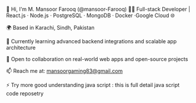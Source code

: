 👋 Hi, I'm M. Mansoor Farooq (@mansoor-Farooq) 🧑‍💻 Full-stack Developer | React.js · Node.js · PostgreSQL · MongoDB ·
Docker ·Google Cloud 🌐

🌍 Based in Karachi, Sindh, Pakistan

🌱 Currently learning advanced backend integrations and scalable app architecture

🤝 Open to collaboration on real-world web apps and open-source projects

📫 Reach me at: mansoorgaming83@gmail.com

⚡ Try more good understanding java script : this is full detail java script code reposetry
